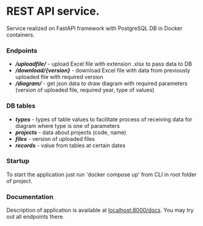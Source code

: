 # REST API service.

Service realized on FastAPI framework with PostgreSQL DB in Docker containers.

### Endpoints
* ___/uploadfile/___ - upload Excel file with extension .xlsx to pass data to DB
* ___/download/{version}___ - download Excel file with data from previously uploaded file with required version
* ___/diagram/___ - get json data to draw diagram with required parameters (version of uploaded file, required year, type of values)

### DB tables
* ___types___ - types of table values to facilitate process of receiving data for diagram where type is one of parameters
* ___projects___ - data about projects (code, name)
* ___files___ - version of uploaded files
* ___records___ - value from tables at certain dates

### Startup
To start the application just run 'docker compose up' from CLI in root folder of project.

### Documentation
Description of application is available at <localhost:8000/docs>. You may try out all endpoints there.